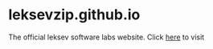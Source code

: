 # leksevzip.github.io
The official leksev software labs website.
Click [here](https://leksevzip.github.io/) to visit
